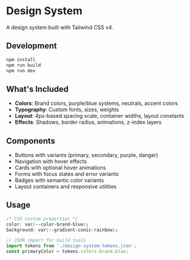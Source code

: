 # Design System

A design system built with Tailwind CSS v4.

## Development

```bash
npm install
npm run build
npm run dev
```

## What's Included

- **Colors**: Brand colors, purple/blue systems, neutrals, accent colors
- **Typography**: Custom fonts, sizes, weights
- **Layout**: 4px-based spacing scale, container widths, layout constants
- **Effects**: Shadows, border radius, animations, z-index layers

## Components

- Buttons with variants (primary, secondary, purple, danger)
- Navigation with hover effects  
- Cards with optional hover animations
- Forms with focus states and error variants
- Badges with semantic color variants
- Layout containers and responsive utilities

## Usage

```css
/* CSS custom properties */
color: var(--color-brand-blue);
background: var(--gradient-conic-rainbow);
```

```javascript
// JSON import for build tools
import tokens from './design-system-tokens.json';
const primaryColor = tokens.colors.brand.blue;
```
